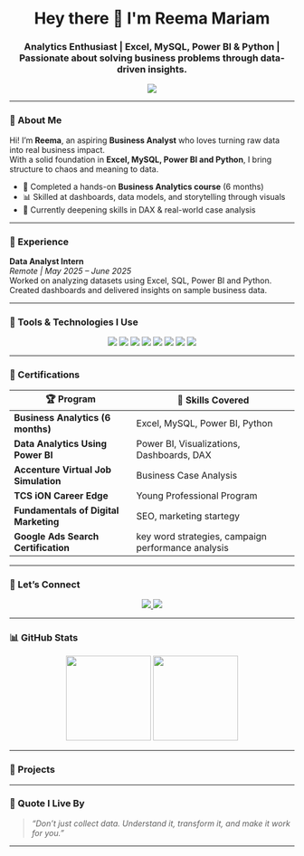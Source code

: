 <h1 align="center">Hey there 👋 I'm Reema Mariam</h1>
<h3 align="center">Analytics Enthusiast | Excel, MySQL, Power BI & Python | Passionate about solving business problems through data-driven insights.</h3>


<p align="center">
  <img src="https://readme-typing-svg.demolab.com?font=Fira+Code&weight=500&size=22&pause=1000&color=F27059&center=true&vCenter=true&width=435&lines=Turning+data+into+decisions.;Fueling+business+growth+with+insights.;Ready+to+make+an+impact.">

</p>

---

### 🚀 About Me

Hi! I’m **Reema**, an aspiring **Business Analyst** who loves turning raw data into real business impact.  
With a solid foundation in **Excel, MySQL, Power BI and Python**, I bring structure to chaos and meaning to data.

- 🧠 Completed a hands-on **Business Analytics course** (6 months)
- 📊 Skilled at dashboards, data models, and storytelling through visuals
- 🧩 Currently deepening skills in DAX & real-world case analysis

---

### 💼 Experience

**Data Analyst Intern**  
*Remote | May 2025 – June 2025*  
Worked on analyzing datasets using Excel, SQL, Power BI and Python. Created dashboards and delivered insights on sample business data.

---

### 🧰 Tools & Technologies I Use

<p align="center">
  <img src="https://img.shields.io/badge/Excel-217346?style=for-the-badge&logo=microsoft-excel&logoColor=white"/>
  <img src="https://img.shields.io/badge/MySQL-005C84?style=for-the-badge&logo=mysql&logoColor=white"/>
  <img src="https://img.shields.io/badge/Power%20BI-F2C811?style=for-the-badge&logo=powerbi&logoColor=black"/>
  <img src="https://img.shields.io/badge/Anaconda-44A833?style=for-the-badge&logo=anaconda&logoColor=white"/>
  <img src="https://img.shields.io/badge/Python-3776AB?style=for-the-badge&logo=python&logoColor=white"/>
  <img src="https://img.shields.io/badge/Jupyter-F37626?style=for-the-badge&logo=jupyter&logoColor=white"/>
  <img src="https://img.shields.io/badge/NumPy-013243?style=for-the-badge&logo=numpy&logoColor=white"/>
  <img src="https://img.shields.io/badge/Pandas-150458?style=for-the-badge&logo=pandas&logoColor=white"/>
</p>

---

### 🏅 Certifications

| 🏆 Program | 🚀 Skills Covered |
|-----------|-------------------|
| **Business Analytics (6 months)** | Excel, MySQL, Power BI, Python |
| **Data Analytics Using Power BI** | Power BI, Visualizations, Dashboards, DAX |
| **Accenture Virtual Job Simulation** | Business Case Analysis |
| **TCS iON Career Edge** | Young Professional Program |
| **Fundamentals of Digital Marketing** | SEO, marketing startegy |
| **Google Ads Search Certification** | key word strategies, campaign performance analysis|

---


### 🔗 Let’s Connect

<p align="center">
  <a href="https://www.linkedin.com/in/reema-mariam-a18630231">
    <img src="https://img.shields.io/badge/-LinkedIn-blue?style=for-the-badge&logo=linkedin&logoColor=white">
  </a>
  <a href="mailto:reemamariam3523@gmail.com">
    <img src="https://img.shields.io/badge/-Gmail-red?style=for-the-badge&logo=gmail&logoColor=white">
  </a>
</p>

---

### 📊 GitHub Stats

<p align="center">
  <img src="https://github-readme-stats.vercel.app/api?username=Reema-Mariam&show_icons=true&theme=radical" height="150"/>
  <img src="https://github-readme-stats.vercel.app/api/top-langs/?username=Reema-Mariam&layout=compact&theme=radical" height="150"/>
</p>

---

### 📂 Projects




---

### 🧠 Quote I Live By

> *“Don’t just collect data. Understand it, transform it, and make it work for you.”*

---







